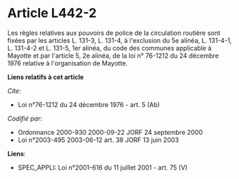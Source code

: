 # Article L442-2

Les règles relatives aux pouvoirs de police de la circulation routière sont fixées par les articles L. 131-3, L. 131-4, à
l'exclusion du 5e alinéa, L. 131-4-1, L. 131-4-2 et L. 131-5, 1er alinéa, du code des communes applicable à Mayotte et par
l'article 5, 2e alinéa, de la loi n° 76-1212 du 24 décembre 1976 relative à l'organisation de Mayotte.

**Liens relatifs à cet article**

_Cite_:

  - Loi n°76-1212 du 24 décembre 1976 - art. 5 (Ab)

_Codifié par_:

  - Ordonnance 2000-930 2000-09-22 JORF 24 septembre 2000
  - Loi n°2003-495 2003-06-12 art. 38 JORF 13 juin 2003

**Liens**:

  - SPEC_APPLI: Loi n°2001-616 du 11 juillet 2001 - art. 75 (V)
